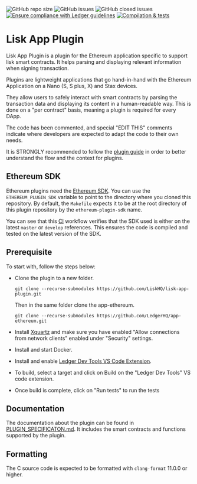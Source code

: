 ![GitHub repo size](https://img.shields.io/github/repo-size/liskhq/lisk-app-plugin)
![GitHub issues](https://img.shields.io/github/issues-raw/liskhq/lisk-app-plugin)
![GitHub closed issues](https://img.shields.io/github/issues-closed-raw/liskhq/lisk-app-plugin)
[![Ensure compliance with Ledger guidelines](https://github.com/liskhq/lisk-app-plugin/actions/workflows/guidelines_enforcer.yml/badge.svg?branch=develop)](https://github.com/liskhq/lisk-app-plugin/actions/workflows/guidelines_enforcer.yml)
[![Compilation & tests](https://github.com/liskhq/lisk-app-plugin/actions/workflows/build_and_functional_tests.yml/badge.svg?branch=develop)](https://github.com/liskhq/lisk-app-plugin/actions/workflows/build_and_functional_tests.yml)


# Lisk App Plugin

Lisk App Plugin is a plugin for the Ethereum application specific to support lisk smart contracts. It helps parsing and displaying relevant information when signing transaction.

Plugins are lightweight applications that go hand-in-hand with the Ethereum
Application on a Nano (S, S plus, X) and Stax devices.

They allow users to safely interact with smart contracts by parsing the
transaction data and displaying its content in a human-readable way. This is
done on a "per contract" basis, meaning a plugin is required for every DApp.

The code has been commented, and special "EDIT THIS" comments indicate where
developers are expected to adapt the code to their own needs.

It is STRONGLY recommended to follow the
[plugin guide](https://developers.ledger.com/docs/dapp/embedded-plugin/code-overview/)
in order to better understand the flow and the context for plugins.

## Ethereum SDK

Ethereum plugins need the [Ethereum SDK](https://github.com/LedgerHQ/ethereum-plugin-sdk).
You can use the `ETHEREUM_PLUGIN_SDK` variable to point to the directory where you cloned
this repository. By default, the `Makefile` expects it to be at the root directory of this
plugin repository by the `ethereum-plugin-sdk` name.

You can see that this [CI](https://github.com/LedgerHQ/app-plugin-boilerplate/blob/develop/.github/workflows/check_sdk.yml) workflow
verifies that the SDK used is either on the latest `master` or `develop` references. This ensures
the code is compiled and tested on the latest version of the SDK.

## Prerequisite
To start with, follow the steps below:
- Clone the plugin to a new folder.

    ```shell
    git clone --recurse-submodules https://github.com/LiskHQ/lisk-app-plugin.git
    ```

    Then in the same folder clone the app-ethereum.

    ```shell
    git clone --recurse-submodules https://github.com/LedgerHQ/app-ethereum.git
    ```
- Install [Xquartz](https://www.xquartz.org/) and make sure you have enabled "Allow connections from network clients" enabled under "Security" settings.
- Install and start Docker.
- Install and enable [Ledger Dev Tools VS Code Extension](https://marketplace.visualstudio.com/items?itemName=LedgerHQ.ledger-dev-tools).
- To build, select a target and click on Build on the "Ledger Dev Tools" VS code extension.
- Once build is complete, click on "Run tests" to run the tests

## Documentation

The documentation about the plugin can be found in [PLUGIN_SPECIFICATON.md](https://github.com/LedgerHQ/app-plugin-boilerplate/blob/develop/PLUGIN_SPECIFICATION.md). It includes the smart contracts and functions supported by the plugin.

## Formatting

The C source code is expected to be formatted with `clang-format` 11.0.0 or higher.
